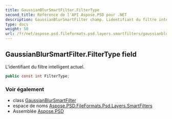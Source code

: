 ```yaml
---
title: GaussianBlurSmartFilter.FilterType
second_title: Référence de l'API Aspose.PSD pour .NET
description: GaussianBlurSmartFilter champ. Lidentifiant du filtre intelligent actuel.
type: docs
weight: 50
url: /fr/net/aspose.psd.fileformats.psd.layers.smartfilters/gaussianblursmartfilter/filtertype/
---
```

## GaussianBlurSmartFilter.FilterType field

L'identifiant du filtre intelligent actuel.

```csharp
public const int FilterType;
```

### Voir également

* class [GaussianBlurSmartFilter](../)
* espace de noms [Aspose.PSD.FileFormats.Psd.Layers.SmartFilters](../../gaussianblursmartfilter/)
* Assemblée [Aspose.PSD](../../../)


